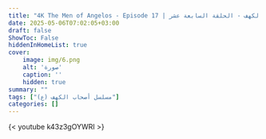 ```yaml
---
title: "4K The Men of Angelos - Episode 17 | مسلسل أصحاب الكهف - الحلقة السابعة عشر"
date: 2025-05-06T07:02:05+03:00
draft: false
ShowToc: False
hiddenInHomeList: true
cover:
    image: img/6.png
    alt: 'صورة'
    caption: ''
    hidden: true
summary: ""
tags: ["مسلسل أصحاب الكهف (ع)"]
categories: []
---
```


{< youtube k43z3gOYWRI >}  
<br>
